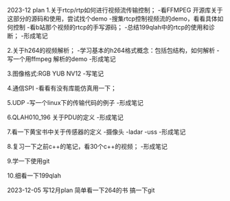 2023-12 plan
1.关于rtcp/rtp如何进行视频流传输控制；
	-看FFMPEG 开源库关于这部分的源码和使用，尝试找个demo
	-搜集rtcp控制视频流的demo，看看具体如何控制
	-看b站那个视频的rtcp的手写源码；
	-总结199qlah中的rtcp的使用和诊断；
	-形成笔记

2.关于h264的视频解析；
	-学习基本的h264格式概念：包括包结构，如何解析
	-写一个用ffmpeg 解析的demo
	-形成笔记
	
	
3.图像格式:RGB YUB NV12 
	-写笔记


4.通信SPI
	-看看有没有库能仿真用一下；

5.UDP
	-写一个linux下的传输代码的例子
	-形成笔记

6.QLAH010_196 关于PDU的定义
	-形成笔记


7.看一下黄宝书中关于传感器的定义
	-摄像头
	-ladar
	-uss
	-形成笔记


8.复习一下之前c++的笔记，看30个c++的视频；
	-形成笔记
	
	
9.学一下使用git

10.细看一下199qlah


2023-12-05
写12月plan
简单看一下264的书
搞一下git




